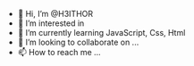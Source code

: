 - 👋 Hi, I’m @H3ITHOR
- 👀 I’m interested in 
- 🌱 I’m currently learning JavaScript, Css, Html
- 💞️ I’m looking to collaborate on ...
- 📫 How to reach me ...

<!---
H3ITHOR/H3ITHOR is a ✨ special ✨ repository because its `README.md` (this file) appears on your GitHub profile.
You can click the Preview link to take a look at your changes.
--->
